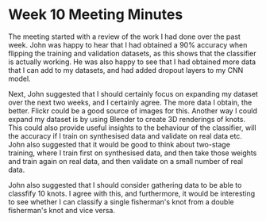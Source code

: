 # Week 10 Meeting Minutes

The meeting started with a review of the work I had done over the past week.
John was happy to hear that I had obtained a 90% accuracy when flipping the training and validation datasets, as this shows that the classifier is actually working.
He was also happy to see that I had obtained more data that I can add to my datasets, and had added dropout layers to my CNN model.

Next, John suggested that I should certainly focus on expanding my dataset over the next two weeks, and I certainly agree.
The more data I obtain, the better.
Flickr could be a good source of images for this.
Another way I could expand my dataset is by using Blender to create 3D renderings of knots.
This could also provide useful insights to the behaviour of the classifier, will the accuracy if I train on synthesised data and validate on real data etc.
John also suggested that it would be good to think about two-stage training, where I train first on synthesised data, and then take those weights and train again on real data, and then validate on a small number of real data.

John also suggested that I should consider gathering data to be able to classfify 10 knots.
I agree with this, and furthermore, it would be interesting to see whether I can classify a single fisherman's knot from a double fisherman's knot and vice versa.
